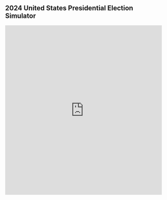 ## 2024 United States Presidential Election Simulator

<iframe title="Chile Presidential Election Results (1st Round)" aria-label="table" id="datawrapper-chart-swDXr" src="https://datawrapper.dwcdn.net/ApipT/3/" scrolling="no" frameborder="0" style="width: 0; min-width: 100% !important; border: none;" height="545"></iframe><script type="text/javascript">!function(){"use strict";window.addEventListener("message",(function(e){if(void 0!==e.data["datawrapper-height"]){var t=document.querySelectorAll("iframe");for(var a in e.data["datawrapper-height"])for(var r=0;r
